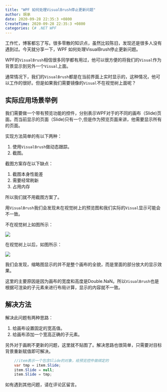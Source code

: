 ```yaml
---
title: "WPF 如何处理VisualBrush停止更新问题"
author: 胡承
date: 2020-09-28 22:35:3 +0800
CreateTime: 2020-09-28 22:35:3 +0800
categories: C# .NET WPF
---
```


工作忙，博客都忘了写。很多零散的知识点，虽然比较陈旧，发现还是很多人没有遇到过。今天就分享一下，WPF 如何处理VisualBrush停止更新问题。

<!-- more -->

WPF的`VisualBrush`相信很多同学都有用过，他可以很方便的将我们的`Visual`作为背景显示到另外一个`Visual`上面。

通常情况下，我们的`VisualBrush`都是在当前界面上实时显示的，这种情况，他可以工作的很好。但是如果我们需要镜像的`Visual`不在视觉树上面呢？


## 实际应用场景举例

我们需要做一个带有预览功能的控件，分别表示WPF对于的不同的画布（Slide)页面。而当前显示的页面（Slide)只有一个,但是作为预览页面来讲，他需要显示所有的页面。

实现方法简单的有以下两种：

1. 使用`VisualBrush`做动态跟踪。
1. 截图。

截图方案存在以下缺点：
1. 截图本身性能差
1. 需要经常刷新
1. 占用内存

所以我们就不用截图方案了。

用`VisualBrush`我们会发现未在视觉树上的预览图和我们实际的`Visual`显示可能会不一致。

不在视觉树上如图所示：

![](https://i.loli.net/2020/09/28/AFhoL6J8OlVipjw.jpg)


在视觉树上以后，如图所示：

![](https://i.loli.net/2020/09/28/zZ5eS1qjBksxrOE.jpg)

我们会发现，缩略图显示的并不是整个画布的全貌，而是里面的部分放大的显示效果。

这里的主要原因是因为画布的宽度和高度是Double.NaN。所以`VisualBrush`也是根据可渲染的子元素来进行布局计算，显示的内容就不一致。

## 解决方法

解决此问题有两种思路：
1. 给画布设置固定的宽高值。
1. 给画布添加一个宽高正确的子元素。

另外对于画刷不更新的问题，这里就不贴图了。解决思路也很简单，只需要对目标背景重新赋值即可解决。

```cs
    //item表示一个包含Slide的对象，给预览控件做绑定的
    var tmp = item.Slide;
    item.Slide = null;
    item.Slide = tmp;
```

如有遇到其他问题，请在评论区留言。